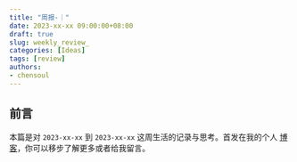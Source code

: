 ```yaml
---
title: "周报-｜"
date: 2023-xx-xx 09:00:00+08:00
draft: true
slug: weekly_review_
categories: [Ideas]
tags: [review]
authors:
- chensoul 
---
```


## 前言

本篇是对 `2023-xx-xx` 到 `2023-xx-xx` 这周生活的记录与思考。首发在我的个人 [博客](https://blog.chensoul.com/)，你可以移步了解更多或者给我留言。
